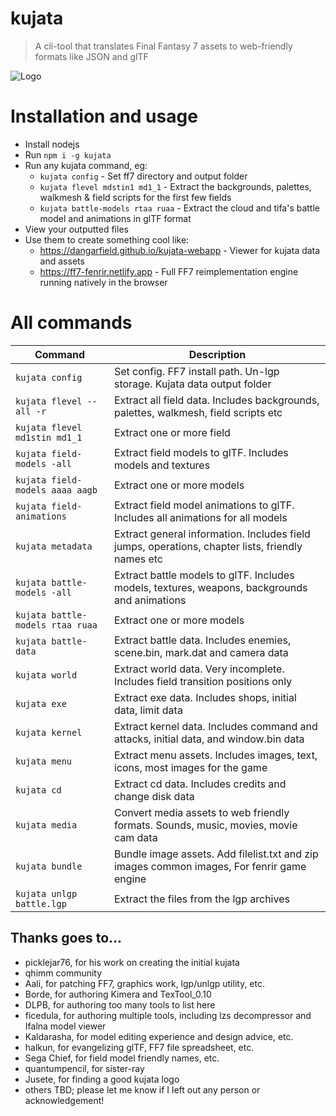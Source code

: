 # kujata

> A cli-tool that translates Final Fantasy 7 assets to web-friendly formats like JSON and glTF

![Logo](KUJATA.png)

# Installation and usage

- Install nodejs
- Run `npm i -g kujata`
- Run any kujata command, eg:
  - `kujata config` - Set ff7 directory and output folder
  - `kujata flevel mdstin1 md1_1` - Extract the backgrounds, palettes, walkmesh & field scripts for the first few fields
  - `kujata battle-models rtaa ruaa` - Extract the cloud and tifa's battle model and animations in glTF format  
- View your outputted files
- Use them to create something cool like:
  - https://dangarfield.github.io/kujata-webapp - Viewer for kujata data and assets
  - https://ff7-fenrir.netlify.app - Full FF7 reimplementation engine running natively in the browser 

# All commands
| Command | Description |
| --- | --- |
| `kujata config` | Set config. FF7 install path. Un-lgp storage. Kujata data output folder |
| `kujata flevel --all -r` | Extract all field data. Includes backgrounds, palettes, walkmesh, field scripts etc |
| `kujata flevel md1stin md1_1` | Extract one or more field |
| `kujata field-models -all` | Extract field models to glTF. Includes models and textures |
| `kujata field-models aaaa aagb` | Extract one or more models |
| `kujata field-animations` | Extract field model animations to glTF. Includes all animations for all models |
| `kujata metadata` | Extract general information. Includes field jumps, operations, chapter lists, friendly names etc |
| `kujata battle-models -all` | Extract battle models to glTF. Includes models, textures, weapons, backgrounds and animations |
| `kujata battle-models rtaa ruaa` | Extract one or more models |
| `kujata battle-data` | Extract battle data. Includes enemies, scene.bin, mark.dat and camera data |
| `kujata world` | Extract world data. Very incomplete. Includes field transition positions only |
| `kujata exe` | Extract exe data. Includes shops, initial data, limit data |
| `kujata kernel` | Extract kernel data. Includes command and attacks, initial data, and window.bin data |
| `kujata menu` | Extract menu assets. Includes images, text, icons, most images for the game |
| `kujata cd` | Extract cd data. Includes credits and change disk data |
| `kujata media` | Convert media assets to web friendly formats. Sounds, music, movies, movie cam data |
| `kujata bundle` | Bundle image assets. Add filelist.txt and zip images common images, For fenrir game engine |
| `kujata unlgp battle.lgp` | Extract the files from the lgp archives |


## Thanks goes to...
- picklejar76, for his work on creating the initial kujata 
- qhimm community
- Aali, for patching FF7, graphics work, lgp/unlgp utility, etc.
- Borde, for authoring Kimera and TexTool_0.10
- DLPB, for authoring too many tools to list here
- ficedula, for authoring multiple tools, including lzs decompressor and Ifalna model viewer
- Kaldarasha, for model editing experience and design advice, etc.
- halkun, for evangelizing glTF, FF7 file spreadsheet, etc.
- Sega Chief, for field model friendly names, etc.
- quantumpencil, for sister-ray
- Jusete, for finding a good kujata logo
- others TBD; please let me know if I left out any person or acknowledgement!

